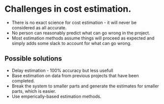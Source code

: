 # Challenges in cost estimation.

* There is no exact science for cost estimation - it will never be considered as all accurate.
* No person can reasonably predict what can go wrong in the project.
* Most estimation methods assume things will proceed as expected and simply adds some slack to account for what can go wrong. 

## Possible solutions

* Delay estimation - 100% accuracy but less usefull
* Base estimation on data from previous projects that have been completed.
* Break the system to smaller parts and generate the estimates for smaller parts, which is easier. 
* Use emperically-based estimation methods. 

